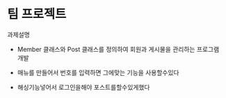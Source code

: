# 팀 프로젝트 #

과제설명
- Member 클래스와 Post 클래스를 정의하여 회원과 게시물을 관리하는 프로그램 개발

-  매뉴를 만들어서 번호를 입력하면 그에맞는 기능을 사용할수있다 
-  해싱기능넣어서 로그인을해야 포스트를할수있게했다 
